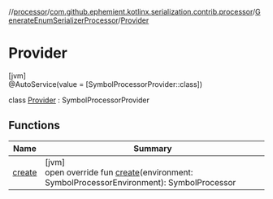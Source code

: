 //[processor](../../../../index.md)/[com.github.ephemient.kotlinx.serialization.contrib.processor](../../index.md)/[GenerateEnumSerializerProcessor](../index.md)/[Provider](index.md)

# Provider

[jvm]\
@AutoService(value = [SymbolProcessorProvider::class])

class [Provider](index.md) : SymbolProcessorProvider

## Functions

| Name | Summary |
|---|---|
| [create](create.md) | [jvm]<br>open override fun [create](create.md)(environment: SymbolProcessorEnvironment): SymbolProcessor |
